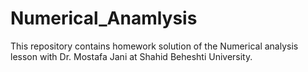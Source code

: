 # Numerical_Anamlysis
This repository contains homework solution of the Numerical analysis lesson with Dr. Mostafa Jani at Shahid Beheshti University.
